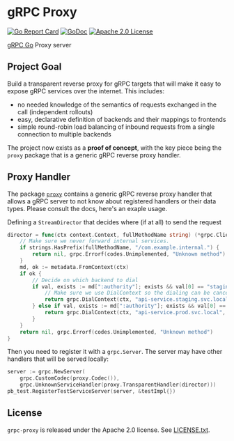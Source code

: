# gRPC Proxy

[![Go Report Card](https://goreportcard.com/badge/github.com/smira/grpc-proxy)](https://goreportcard.com/report/github.com/smira/grpc-proxy)
[![GoDoc](http://img.shields.io/badge/GoDoc-Reference-blue.svg)](https://godoc.org/github.com/smira/grpc-proxy)
[![Apache 2.0 License](https://img.shields.io/badge/License-Apache%202.0-blue.svg)](LICENSE)

[gRPC Go](https://github.com/grpc/grpc-go) Proxy server

## Project Goal

Build a transparent reverse proxy for gRPC targets that will make it easy to expose gRPC services
over the internet. This includes:
 * no needed knowledge of the semantics of requests exchanged in the call (independent rollouts)
 * easy, declarative definition of backends and their mappings to frontends
 * simple round-robin load balancing of inbound requests from a single connection to multiple backends

The project now exists as a **proof of concept**, with the key piece being the `proxy` package that
is a generic gRPC reverse proxy handler.

## Proxy Handler

The package [`proxy`](proxy/) contains a generic gRPC reverse proxy handler that allows a gRPC server to
not know about registered handlers or their data types. Please consult the docs, here's an exaple usage.

Defining a `StreamDirector` that decides where (if at all) to send the request
```go
director = func(ctx context.Context, fullMethodName string) (*grpc.ClientConn, error) {
    // Make sure we never forward internal services.
    if strings.HasPrefix(fullMethodName, "/com.example.internal.") {
        return nil, grpc.Errorf(codes.Unimplemented, "Unknown method")
    }
    md, ok := metadata.FromContext(ctx)
    if ok {
        // Decide on which backend to dial
        if val, exists := md[":authority"]; exists && val[0] == "staging.api.example.com" {
            // Make sure we use DialContext so the dialing can be cancelled/time out together with the context.
            return grpc.DialContext(ctx, "api-service.staging.svc.local", grpc.WithCodec(proxy.Codec()))
        } else if val, exists := md[":authority"]; exists && val[0] == "api.example.com" {
            return grpc.DialContext(ctx, "api-service.prod.svc.local", grpc.WithCodec(proxy.Codec()))
        }
    }
    return nil, grpc.Errorf(codes.Unimplemented, "Unknown method")
}
```
Then you need to register it with a `grpc.Server`. The server may have other handlers that will be served
locally:

```go
server := grpc.NewServer(
    grpc.CustomCodec(proxy.Codec()),
    grpc.UnknownServiceHandler(proxy.TransparentHandler(director)))
pb_test.RegisterTestServiceServer(server, &testImpl{})
```

## License

`grpc-proxy` is released under the Apache 2.0 license. See [LICENSE.txt](LICENSE.txt).
